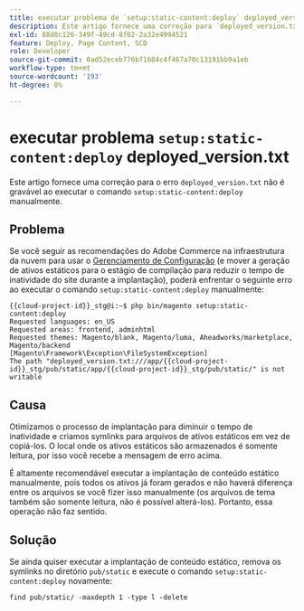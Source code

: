 ```yaml
---
title: executar problema de `setup:static-content:deploy` deployed_version.txt
description: Este artigo fornece uma correção para `deployed_version.txt` não é um erro gravável ao executar o comando `setup:static-content:deploy` manualmente.
exl-id: 88d8c126-349f-49cd-8f02-2a32e4994521
feature: Deploy, Page Content, SCD
role: Developer
source-git-commit: 0ad52eceb776b71604c4f467a70c13191bb9a1eb
workflow-type: tm+mt
source-wordcount: '193'
ht-degree: 0%

---
```


# executar problema `setup:static-content:deploy` deployed_version.txt

Este artigo fornece uma correção para o erro `deployed_version.txt` não é gravável ao executar o comando `setup:static-content:deploy` manualmente.

## Problema

Se você seguir as recomendações do Adobe Commerce na infraestrutura da nuvem para usar o [Gerenciamento de Configuração](/help/how-to/general/magento-cloud-reduce-deployment-downtime-with-configuration-management.md) (e mover a geração de ativos estáticos para o estágio de compilação para reduzir o tempo de inatividade do site durante a implantação), poderá enfrentar o seguinte erro ao executar o comando `setup:static-content:deploy` manualmente:

```
{{cloud-project-id}}_stg@i:~$ php bin/magento setup:static-content:deploy
Requested languages: en_US
Requested areas: frontend, adminhtml
Requested themes: Magento/blank, Magento/luma, Aheadworks/marketplace, Magento/backend
[Magento\Framework\Exception\FileSystemException]
The path "deployed_version.txt:///app/{{cloud-project-id}}_stg/pub/static/app/{{cloud-project-id}}_stg/pub/static/" is not writable
```

## Causa

Otimizamos o processo de implantação para diminuir o tempo de inatividade e criamos symlinks para arquivos de ativos estáticos em vez de copiá-los. O local onde os ativos estáticos são armazenados é somente leitura, por isso você recebe a mensagem de erro acima.

É altamente recomendável executar a implantação de conteúdo estático manualmente, pois todos os ativos já foram gerados e não haverá diferença entre os arquivos se você fizer isso manualmente (os arquivos de tema também são somente leitura, não é possível alterá-los). Portanto, essa operação não faz sentido.

## Solução

Se ainda quiser executar a implantação de conteúdo estático, remova os symlinks no diretório `pub/static` e execute o comando `setup:static-content:deploy` novamente:

```
find pub/static/ -maxdepth 1 -type l -delete
```
